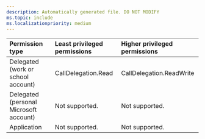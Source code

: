 ```yaml
---
description: Automatically generated file. DO NOT MODIFY
ms.topic: include
ms.localizationpriority: medium
---
```


|Permission type|Least privileged permissions|Higher privileged permissions|
|:---|:---|:---|
|Delegated (work or school account)|CallDelegation.Read|CallDelegation.ReadWrite|
|Delegated (personal Microsoft account)|Not supported.|Not supported.|
|Application|Not supported.|Not supported.|

